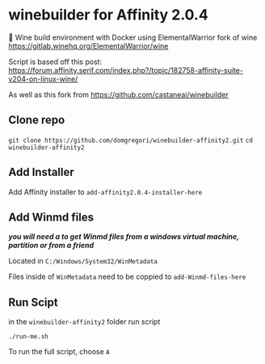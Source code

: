 # winebuilder for Affinity 2.0.4

🍷 Wine build environment with Docker using ElementalWarrior fork of wine https://gitlab.winehq.org/ElementalWarrior/wine

Script is based off this post: https://forum.affinity.serif.com/index.php?/topic/182758-affinity-suite-v204-on-linux-wine/

As well as this fork from https://github.com/castaneai/winebuilder

## Clone repo
```git clone https://github.com/domgregori/winebuilder-affinity2.git```
```cd winebuilder-affinity2```

## Add Installer
Add Affinity installer to ```add-affinity2.0.4-installer-here```

## Add Winmd files
***you will need a to get Winmd files from a windows virtual machine, partition or from a friend***

Located in ```C:/Windows/System32/WinMetadata```

Files inside of ```WinMetadata``` need to be coppied to ```add-Winmd-files-here```


## Run Scipt
in the ```winebuilder-affinity2``` folder run script

```./run-me.sh```

To run the full script, choose ```A```
